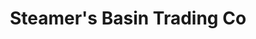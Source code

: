 ---
title: "Steamer's Basin Trading Co"
url: /pittsford/steamers-basin-trading-co/
shop: convenience
---